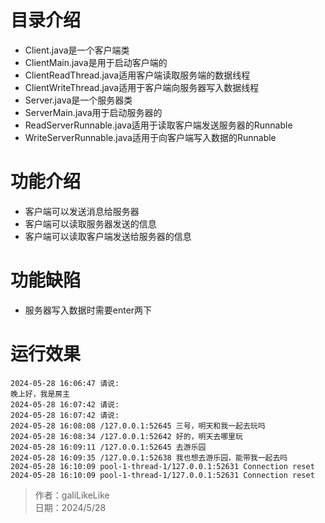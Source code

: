 # 目录介绍
+ Client.java是一个客户端类
+ ClientMain.java是用于启动客户端的
+ ClientReadThread.java适用客户端读取服务端的数据线程
+ ClientWriteThread.java适用于客户端向服务器写入数据线程
+ Server.java是一个服务器类
+ ServerMain.java用于启动服务器的
+ ReadServerRunnable.java适用于读取客户端发送服务器的Runnable
+ WriteServerRunnable.java适用于向客户端写入数据的Runnable

# 功能介绍
+ 客户端可以发送消息给服务器
+ 客户端可以读取服务器发送的信息
+ 客户端可以读取客户端发送给服务器的信息

# 功能缺陷
+ 服务器写入数据时需要enter两下

# 运行效果
```
2024-05-28 16:06:47 请说:
晚上好，我是房主
2024-05-28 16:07:42 请说:
2024-05-28 16:07:42 请说:
2024-05-28 16:08:08 /127.0.0.1:52645 三号，明天和我一起去玩吗
2024-05-28 16:08:34 /127.0.0.1:52642 好的，明天去哪里玩
2024-05-28 16:09:11 /127.0.0.1:52645 去游乐园
2024-05-28 16:09:35 /127.0.0.1:52638 我也想去游乐园，能带我一起去吗
2024-05-28 16:10:09 pool-1-thread-1/127.0.0.1:52631 Connection reset
2024-05-28 16:10:09 pool-1-thread-1/127.0.0.1:52631 Connection reset
```
> 作者：galiLikeLike   
> 日期：2024/5/28
